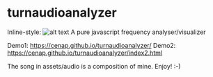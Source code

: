 # turnaudioanalyzer
Inline-style:
![alt text](https://cenap.github.io/turnaudioanalyzer/assets/img/turnanalyzer.png "turnaudioanalyzer")
A pure javascript frequency analyser/visualizer

Demo1: https://cenap.github.io/turnaudioanalyzer/
Demo2: https://cenap.github.io/turnaudioanalyzer/index2.html

The song in assets/audio is a composition of mine. Enjoy! :-)
